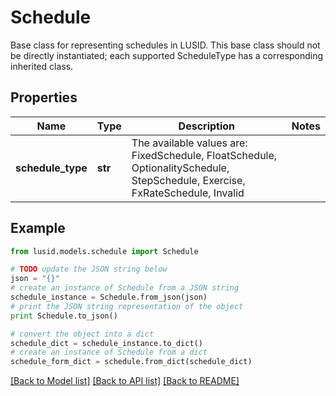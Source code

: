 # Schedule

Base class for representing schedules in LUSID.  This base class should not be directly instantiated; each supported ScheduleType has a corresponding inherited class.

## Properties
Name | Type | Description | Notes
------------ | ------------- | ------------- | -------------
**schedule_type** | **str** | The available values are: FixedSchedule, FloatSchedule, OptionalitySchedule, StepSchedule, Exercise, FxRateSchedule, Invalid | 

## Example

```python
from lusid.models.schedule import Schedule

# TODO update the JSON string below
json = "{}"
# create an instance of Schedule from a JSON string
schedule_instance = Schedule.from_json(json)
# print the JSON string representation of the object
print Schedule.to_json()

# convert the object into a dict
schedule_dict = schedule_instance.to_dict()
# create an instance of Schedule from a dict
schedule_form_dict = schedule.from_dict(schedule_dict)
```
[[Back to Model list]](../README.md#documentation-for-models) [[Back to API list]](../README.md#documentation-for-api-endpoints) [[Back to README]](../README.md)


